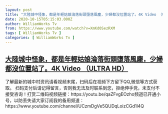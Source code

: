 ```yaml
---
layout: post
title: "大陸城中怪象，都是年輕姑娘淪落街頭墮落風塵，少婦都沒位置站了。4K Video （ULTRA HD）"
date: 2020-10-15T05:15:03.000Z
author: WilliamWorks Tv
from: https://www.youtube.com/watch?v=XmKd0SezRXM
tags: [ WilliamWorks Tv ]
categories: [ WilliamWorks Tv ]
---
```

<!--1602738903000-->
[大陸城中怪象，都是年輕姑娘淪落街頭墮落風塵，少婦都沒位置站了。4K Video （ULTRA HD）](https://www.youtube.com/watch?v=XmKd0SezRXM)
------

<div>
了解最新的城中村资讯请看视频末尾，扫码后在视频下方留下QQ,微信等方式获取。 扫码支付后请记得留言，否则我无法及时联系到您，拒绝伸手党，未支付不接受咨询！打赏二维码视频链接：https://youtu.be/qaZFvgEOzho频道已开通小号，以防丢失请大家订阅我的备用频道：https://www.youtube.com/channel/UCzmDgVe5QUDqLoizCGd1l4Q
</div>
